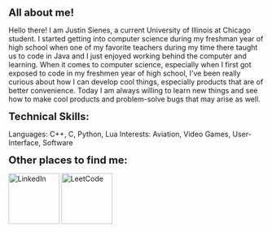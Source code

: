 <span style="font-size:20px;"><b>All about me!</b></span>

Hello there! I am Justin Sienes, a current University of Illinois at Chicago student. I started getting into computer science during my freshman year of high school when one of my favorite teachers during my time there taught us to code in Java and I just enjoyed working behind the computer and learning. When it comes to computer science, especially when I first got exposed to code in my freshmen year of high school, I've been really curious about how I can develop cool things, especially products that are of better convenience. Today I am always willing to learn new things and see how to make cool products and problem-solve bugs that may arise as well. 

<span style="font-size:20px;"><b>Technical Skills:</b></span>

Languages: C++, C, Python, Lua
Interests: Aviation, Video Games, User-Interface, Software

<span style="font-size:20px;"><b>Other places to find me:</b></span>
 
<!-- LinkedIn -->
<a href="https://www.linkedin.com/in/justin-sienes-69469a267/" target="_blank" style="display: inline-block;">
  <img src="https://upload.wikimedia.org/wikipedia/commons/thumb/c/ca/LinkedIn_logo_initials.png/600px-LinkedIn_logo_initials.png" alt="LinkedIn" width="100" height="100">
</a>

<!-- LeetCode -->
<a href="https://leetcode.com/YOUR_USERNAME/" target="_blank" style="display: inline-block;">
  <img src="https://upload.wikimedia.org/wikipedia/commons/1/19/LeetCode_logo_black.png" alt="LeetCode" width="100" height="100">
</a>

